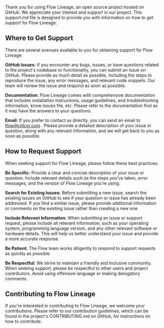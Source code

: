 
Thank you for using Flow Lineage, an open source project hosted on GitHub. We appreciate your interest and support in our project. This support.md file is designed to provide you with information on how to get support for Flow Lineage. 

## Where to Get Support

There are several avenues available to you for obtaining support for Flow Lineage:

**GitHub Issues:** If you encounter any bugs, issues, or have questions related to the project's codebase or functionality, you can submit an issue on GitHub. Please provide as much detail as possible, including the steps to reproduce the issue, any error messages, and relevant code snippets. Our team will review the issue and respond as soon as possible.

**Documentation:** Flow Lineage comes with comprehensive documentation that includes installation instructions, usage guidelines, and troubleshooting information, know issues file, etc. Please refer to the documentation first as it may have the answers to your questions.

**Email:** If you prefer to contact us directly, you can send an email to flow@cldcvr.com . Please provide a detailed description of your issue or question, along with any relevant information, and we will get back to you as soon as possible.


## How to Request Support
When seeking support for Flow Lineage, please follow these best practices:

**Be Specific:** Provide a clear and concise description of your issue or question. Include relevant details such as the steps you've taken, error messages, and the version of Flow Lineage you're using.

**Search for Existing Issues:** Before submitting a new issue, search the existing issues on GitHub to see if your question or issue has already been addressed. If you find a similar issue, please provide additional information or comments on the existing issue rather than creating a new one.

**Include Relevant Information:** When submitting an issue or support request, please include all relevant information, such as your operating system, programming language version, and any other relevant software or hardware details. This will help us better understand your issue and provide a more accurate response.

**Be Patient:** The Flow team works diligently to respond to support requests as quickly as possible. 

**Be Respectful:** We strive to maintain a friendly and inclusive community. When seeking support, please be respectful to other users and project contributors. Avoid using offensive language or making derogatory comments.

## Contributing to Flow Lineage
If you're interested in contributing to Flow Lineage, we welcome your contributions. Please refer to our contribution guidelines, which can be found in the project's CONTRIBUTING.md on GitHub, for instructions on how to contribute.